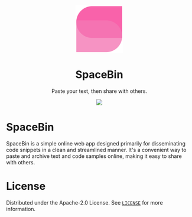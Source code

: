 <div align="center">
  <a href="https://github.com/ruter/SpaceBin">
    <img src="static/favicon.png" alt="Logo" width="128" height="128">
  </a>

  <h1 align="center">SpaceBin</h1>

  <p align="center">
    Paste your text, then share with others.
  </p>
  <a href="https://deta.space/discovery/@ruter/spacebin" target="_blank">
    <img src="https://deta.space/buttons/dark.svg" height="50" />
  </a>
</div>

# SpaceBin

SpaceBin is a simple online web app designed primarily for disseminating code snippets in a clean and streamlined manner. It's a convenient way to paste and archive text and code samples online, making it easy to share with others.

# License

Distributed under the Apache-2.0 License. See [`LICENSE`](LICENSE) for more information.
